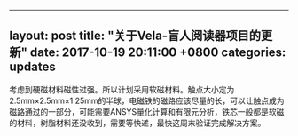 ---
layout: post
title: "关于Vela-盲人阅读器项目的更新"
date: 2017-10-19 20:11:00 +0800
categories: updates 
--
考虑到硬磁材料磁性过强。所以计划采用软磁材料。触点大小定为2.5mm×2.5mm×1.25mm的半球，电磁铁的磁路应该尽量的长，可以让触点成为磁路通过的一部分，可能需要ANSYS量化计算和有限元分析，铁芯一般都是软磁的材料，树脂材料还没收到，需要等快递，最快这周末验证完成解决方案。
